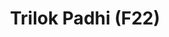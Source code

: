 ---
layout: page
title: Trilok Padhi (F22)
description: Machine Learning (w/ Ugur Kursuncu)
img: assets/img/trilok.jpg
importance: 100
category: Doctoral
---